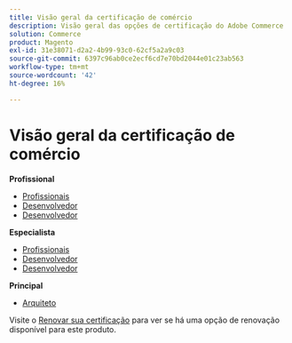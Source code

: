 ```yaml
---
title: Visão geral da certificação de comércio
description: Visão geral das opções de certificação do Adobe Commerce
solution: Commerce
product: Magento
exl-id: 31e38071-d2a2-4b99-93c0-62cf5a2a9c03
source-git-commit: 6397c96ab0ce2ecf6cd7e70bd2044e01c23ab563
workflow-type: tm+mt
source-wordcount: '42'
ht-degree: 16%

---
```


# Visão geral da certificação de comércio

**Profissional**

* [Profissionais](/help/certifications/ac/ac-p-business.md) <!--AD0-E712-->
* [Desenvolvedor](/help/certifications/ac/ac-p-developer.md) <!--AD0-E717-->
* [Desenvolvedor](/help/certifications/ac/ac-p-fedeveloper.md) <!--AD0-E719-->

**Especialista**

* [Profissionais](/help/certifications/ac/ac-e-business.md) <!--AD0-E708-->
* [Desenvolvedor](/help/certifications/ac/ac-e-developer.md) <!--AD0-E716-->
* [Desenvolvedor](/help/certifications/ac/ac-e-fedeveloper.md) <!--AD0-E710-->

**Principal**

* [Arquiteto](/help/certifications/ac/ac-m-architect.md) <!--AD0-E718-->

Visite o [Renovar sua certificação](/help/certifications/renew.md) para ver se há uma opção de renovação disponível para este produto.
